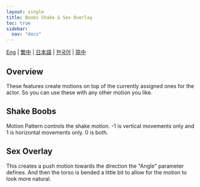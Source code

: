 ```yaml
---
layout: single
title: Boobs Shake & Sex Overlay
toc: true
sidebar:
  nav: "docs"
---
```

[Eng](/dancexr/features/boob_shake_sex_overlay) | [繁中](/tw/dancexr/features/boob_shake_sex_overlay) | [日本語](/jp/dancexr/features/boob_shake_sex_overlay) | [한국어](/kr/dancexr/features/boob_shake_sex_overlay) | [简中](/zh/dancexr/features/boob_shake_sex_overlay)


## Overview
These features create motions on top of the currently assigned ones for the actor. So you can use these with any other motion you like.

## Shake Boobs
Motion Pattern controls the shake motion. -1 is vertical movements only and 1 is horizontal movements only. 0 is both.

## Sex Overlay
This creates a push motion towards the direction the "Angle" parameter defines. And then the torso is bended a little bit to allow for the motion to look more natural. 

